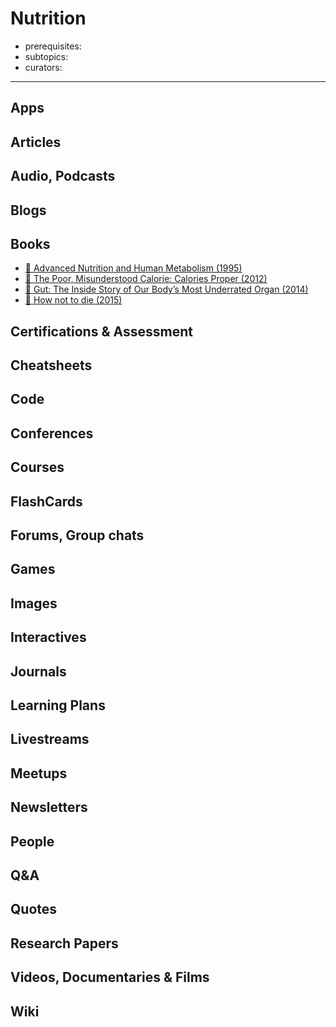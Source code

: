# Nutrition

- prerequisites:
- subtopics:
- curators:

------

## Apps

## Articles

## Audio, Podcasts

## Blogs

## Books

- [📕 Advanced Nutrition and Human Metabolism (1995)](https://www.goodreads.com/book/show/1387387.Advanced_Nutrition_and_Human_Metabolism_With_Infotrac_)
- [📕 The Poor, Misunderstood Calorie: Calories Proper (2012)](https://www.goodreads.com/book/show/15874542-the-poor-misunderstood-calorie)
- [📕 Gut: The Inside Story of Our Body’s Most Underrated Organ (2014)](https://www.goodreads.com/book/show/23013953-gut)
- [📕 How not to die (2015)](http://www.goodreads.com/book/show/25663961-how-not-to-die)


## Certifications & Assessment

## Cheatsheets

## Code

## Conferences

## Courses

## FlashCards

## Forums, Group chats

## Games

## Images

## Interactives

## Journals

## Learning Plans

## Livestreams

## Meetups

## Newsletters

## People

## Q&A

## Quotes

## Research Papers

## Videos, Documentaries & Films

## Wiki
